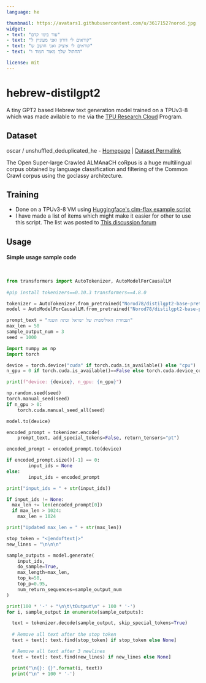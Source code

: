 ```yaml
---
language: he

thumbnail: https://avatars1.githubusercontent.com/u/3617152?norod.jpg
widget:
- text: "עוד בימי קדם"
- text: "קוראים לי דורון ואני מעוניין ל"
- text: "קוראים לי איציק ואני חושב ש"
- text: "החתול שלך מאוד חמוד ו"

license: mit
---
```


# hebrew-distilgpt2

A tiny GPT2 based Hebrew text generation model trained on a TPUv3-8 which was made avilable to me via the [TPU Research Cloud](https://sites.research.google/trc/) Program.

## Dataset

oscar / unshuffled_deduplicated_he - [Homepage](https://oscar-corpus.com) | [Dataset Permalink](https://huggingface.co/datasets/viewer/?dataset=oscar&config=unshuffled_deduplicated_he)

The Open Super-large Crawled ALMAnaCH coRpus is a huge multilingual corpus obtained by language classification and filtering of the Common Crawl corpus using the goclassy architecture.

## Training

* Done on a TPUv3-8 VM using [Huggingface's clm-flax example script](https://github.com/huggingface/transformers/blob/master/examples/flax/language-modeling/run_clm_flax.py) <BR>
* I have made a list of items which might make it easier for other to use this script. The list was posted to [This discussion forum](https://discuss.huggingface.co/t/ideas-for-beginner-friendlier-tpu-vm-clm-training/8351)

## Usage


#### Simple usage sample code

```python


from transformers import AutoTokenizer, AutoModelForCausalLM
  
#pip install tokenizers==0.10.3 transformers==4.8.0

tokenizer = AutoTokenizer.from_pretrained("Norod78/distilgpt2-base-pretrained-he")
model = AutoModelForCausalLM.from_pretrained("Norod78/distilgpt2-base-pretrained-he", pad_token_id=tokenizer.eos_token_id)

prompt_text = "הנבחרת האולימפית של ישראל זכתה השנה"
max_len = 50
sample_output_num = 3
seed = 1000

import numpy as np
import torch

device = torch.device("cuda" if torch.cuda.is_available() else "cpu")
n_gpu = 0 if torch.cuda.is_available()==False else torch.cuda.device_count()

print(f"device: {device}, n_gpu: {n_gpu}")

np.random.seed(seed)
torch.manual_seed(seed)
if n_gpu > 0:
    torch.cuda.manual_seed_all(seed)

model.to(device)

encoded_prompt = tokenizer.encode(
    prompt_text, add_special_tokens=False, return_tensors="pt")

encoded_prompt = encoded_prompt.to(device)

if encoded_prompt.size()[-1] == 0:
        input_ids = None
else:
        input_ids = encoded_prompt

print("input_ids = " + str(input_ids))

if input_ids != None:
  max_len += len(encoded_prompt[0])
  if max_len > 1024:
    max_len = 1024

print("Updated max_len = " + str(max_len))

stop_token = "<|endoftext|>"
new_lines = "\n\n\n"

sample_outputs = model.generate(
    input_ids,
    do_sample=True, 
    max_length=max_len, 
    top_k=50, 
    top_p=0.95, 
    num_return_sequences=sample_output_num
)

print(100 * '-' + "\n\t\tOutput\n" + 100 * '-')
for i, sample_output in enumerate(sample_outputs):

  text = tokenizer.decode(sample_output, skip_special_tokens=True)
  
  # Remove all text after the stop token
  text = text[: text.find(stop_token) if stop_token else None]

  # Remove all text after 3 newlines
  text = text[: text.find(new_lines) if new_lines else None]

  print("\n{}: {}".format(i, text))
  print("\n" + 100 * '-')

```
